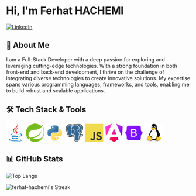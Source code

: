 # Hi, I'm Ferhat HACHEMI

[![LinkedIn](https://img.shields.io/badge/LinkedIn-Profile-blue)](https://www.linkedin.com/in/h-ferhat-account/)

## 👋 About Me

I am a Full-Stack Developer with a deep passion for exploring and leveraging cutting-edge technologies. With a strong foundation in both front-end and back-end development, I thrive on the challenge of integrating diverse technologies to create innovative solutions. My expertise spans various programming languages, frameworks, and tools, enabling me to build robust and scalable applications.

## 🛠️ Tech Stack & Tools

<img src="https://raw.githubusercontent.com/devicons/devicon/master/icons/java/java-original.svg" alt="Java" width="50"/>        <img src="https://raw.githubusercontent.com/devicons/devicon/master/icons/spring/spring-original.svg" alt="Spring" width="50"/>        <img src="https://raw.githubusercontent.com/devicons/devicon/master/icons/python/python-original.svg" alt="Python" width="50"/>        <img src="https://raw.githubusercontent.com/devicons/devicon/master/icons/postgresql/postgresql-original.svg" alt="PostgreSQL" width="50"/>        <img src="https://raw.githubusercontent.com/devicons/devicon/master/icons/javascript/javascript-original.svg" alt="JavaScript" width="50"/> 
                   <img src="https://raw.githubusercontent.com/devicons/devicon/master/icons/angular/angular-original.svg" alt="Angular" width="50"/>         <img src="https://raw.githubusercontent.com/devicons/devicon/master/icons/bootstrap/bootstrap-original.svg" alt="Bootstrap" width="50"/>         <img src="https://raw.githubusercontent.com/devicons/devicon/master/icons/linux/linux-original.svg" alt="Linux" width="50"/> 

## 📊 GitHub Stats

![Top Langs](https://github-readme-stats.vercel.app/api/top-langs/?username=ferhat-hachemi&layout=compact&theme=radical)

![ferhat-hachemi's Streak](https://github-readme-streak-stats.herokuapp.com/?user=ferhat-hachemi&theme=onedark&hide_border=true)

